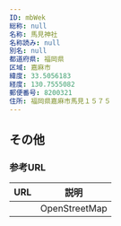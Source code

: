 ```yaml
---
ID: mbWek
総称: null
名称: 馬見神社
名称読み: null
別名: null
都道府県: 福岡県
区域: 嘉麻市
緯度: 33.5056183
経度: 130.7555082
郵便番号: 8200321
住所: 福岡県嘉麻市馬見１５７５
---
```


## その他

### 参考URL

| URL | 説明          |
| --- | ------------- |
|     | OpenStreetMap |
